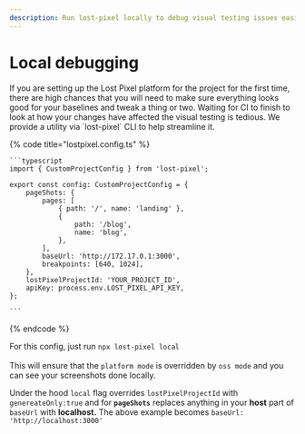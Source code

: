 ```yaml
---
description: Run lost-pixel locally to debug visual testing issues easier
---
```


# Local debugging

If you are setting up the Lost Pixel platform for the project for the first time, there are high chances that you will need to make sure everything looks good for your baselines and tweak a thing or two. Waiting for CI to finish to look at how your changes have affected the visual testing is tedious. We provide a utility via \`lost-pixel\` CLI to help streamline it.

{% code title="lostpixel.config.ts" %}
````
```typescript
import { CustomProjectConfig } from 'lost-pixel';

export const config: CustomProjectConfig = {
	pageShots: {
		pages: [
			{ path: '/', name: 'landing' },
			{
				path: '/blog',
				name: 'blog',
			},
		],
		baseUrl: 'http://172.17.0.1:3000',
		breakpoints: [640, 1024],
	},
	lostPixelProjectId: 'YOUR_PROJECT_ID',
	apiKey: process.env.LOST_PIXEL_API_KEY,
};

```
````
{% endcode %}

For this config, just run `npx lost-pixel local`\
\
This will ensure that the `platform mode` is overridden by `oss mode` and you can see your screenshots done locally.

Under the hood `local` flag overrides `lostPixelProjectId` with `genereateOnly:true` and for **`pageShots`** replaces anything in your **host** part of `baseUrl` with **localhost.** The above example becomes `baseUrl: 'http://localhost:3000'`&#x20;
